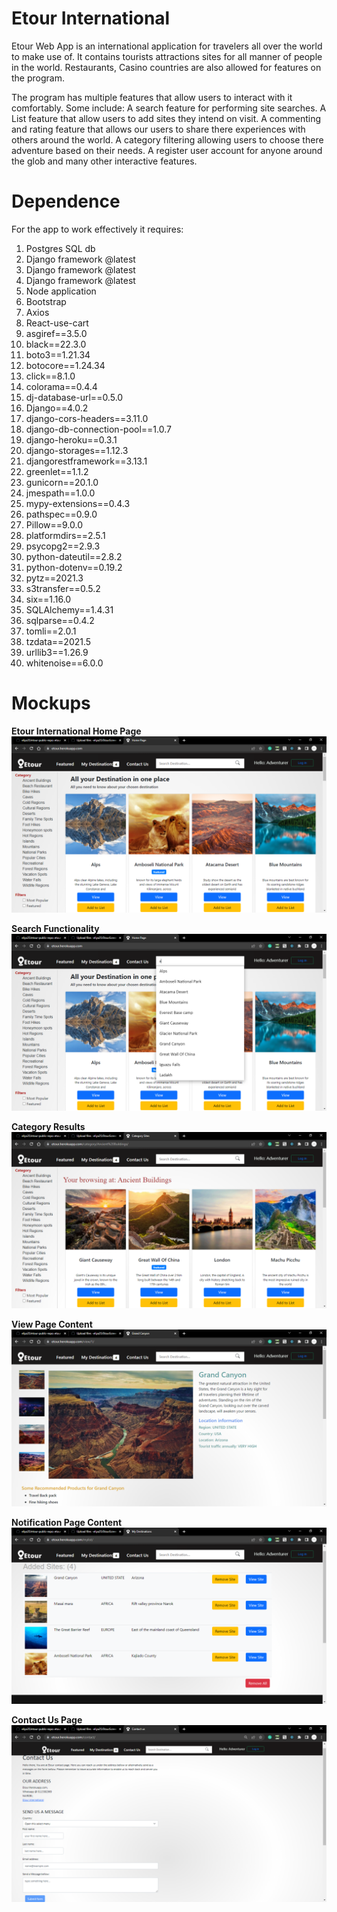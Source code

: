 # Etour International
Etour Web App is an international application 
for travelers all over the world to make use of.
It contains tourists attractions sites for all
manner of people in the world. Restaurants, Casino 
countries are also allowed for features on the 
program. 

The program has multiple features that allow users 
to interact with it comfortably. Some include:
A search feature for performing site searches. 
A List feature that allow users to add sites they 
intend on visit. 
A commenting and rating feature that allows our
users to share there experiences with others around 
the world. 
A category filtering allowing users to choose 
there adventure based on their needs. 
A register user account for anyone around the glob
and many other interactive features.
 

# Dependence 
For the app to work effectively it requires:

1. Postgres SQL db
2. Django framework @latest
3. Django framework @latest
4. Django framework @latest
5. Node application
6. Bootstrap
7. Axios
8. React-use-cart
9. asgiref==3.5.0
10. black==22.3.0
11. boto3==1.21.34
12. botocore==1.24.34
13. click==8.1.0
14. colorama==0.4.4
15. dj-database-url==0.5.0
16. Django==4.0.2
17. django-cors-headers==3.11.0
18. django-db-connection-pool==1.0.7
19. django-heroku==0.3.1
20. django-storages==1.12.3
21. djangorestframework==3.13.1
22. greenlet==1.1.2
23. gunicorn==20.1.0
24. jmespath==1.0.0
25. mypy-extensions==0.4.3
26. pathspec==0.9.0
27. Pillow==9.0.0
28. platformdirs==2.5.1
29. psycopg2==2.9.3
30. python-dateutil==2.8.2
31. python-dotenv==0.19.2
32. pytz==2021.3
33. s3transfer==0.5.2
34. six==1.16.0
35. SQLAlchemy==1.4.31
36. sqlparse==0.4.2
37. tomli==2.0.1
38. tzdata==2021.5
39. urllib3==1.26.9
40. whitenoise==6.0.0


# Mockups

**Etour International Home Page**
![Etour Home Page](https://github.com/eliya35/EtourScreenShots/blob/866d9a2e9fd6e37709c560c6f0d914dc920b7174/Home%20Page%20-%20Google%20Chrome%2006_09_2022%2022_43_10.png?raw=true)

**Search Functionality**
![Search Functionality](https://github.com/eliya35/EtourScreenShots/blob/main/Home%20Page%20-%20Google%20Chrome%2006_09_2022%2022_43_26.png?raw=true)

**Category Results**
![Category Filters results](https://raw.githubusercontent.com/eliya35/EtourScreenShots/adb4eed2e24e8483dcd5896997e929f5e1fef0a9/Home%20Page%20-%20Google%20Chrome%2006_09_2022%2022_43_46.png)

**View Page Content**
![ViewPage Content](https://raw.githubusercontent.com/eliya35/EtourScreenShots/acf3c4dfcc48b4ca623a68aab01913cb59a06b12/Home%20Page%20-%20Google%20Chrome%2006_09_2022%2022_44_41.png)

**Notification Page Content**
![ViewPage Content](https://raw.githubusercontent.com/eliya35/EtourScreenShots/b762fde0af4703954838e51916d3e91b7b5eff83/Home%20Page%20-%20Google%20Chrome%2006_09_2022%2022_46_14.png)

**Contact Us Page**
![ViewPage Content](https://raw.githubusercontent.com/eliya35/EtourScreenShots/866d9a2e9fd6e37709c560c6f0d914dc920b7174/Home%20Page%20-%20Google%20Chrome%2006_09_2022%2022_46_50.png)

